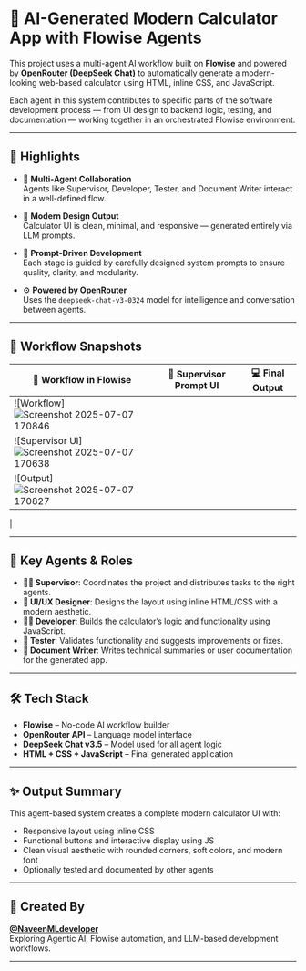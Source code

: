 # 🧮 AI-Generated Modern Calculator App with Flowise Agents

This project uses a multi-agent AI workflow built on **Flowise** and powered by **OpenRouter (DeepSeek Chat)** to automatically generate a modern-looking web-based calculator using HTML, inline CSS, and JavaScript.

Each agent in this system contributes to specific parts of the software development process — from UI design to backend logic, testing, and documentation — working together in an orchestrated Flowise environment.

---

## 🌟 Highlights

- 🔧 **Multi-Agent Collaboration**  
  Agents like Supervisor, Developer, Tester, and Document Writer interact in a well-defined flow.

- 🎨 **Modern Design Output**  
  Calculator UI is clean, minimal, and responsive — generated entirely via LLM prompts.

- 💬 **Prompt-Driven Development**  
  Each stage is guided by carefully designed system prompts to ensure quality, clarity, and modularity.

- ⚙️ **Powered by OpenRouter**  
  Uses the `deepseek-chat-v3-0324` model for intelligence and conversation between agents.

---

## 📸 Workflow Snapshots

| 🧠 Workflow in Flowise | 📐 Supervisor Prompt UI | 💻 Final Output |
|------------------------|-------------------------|------------------|
| ![Workflow]![Screenshot 2025-07-07 170846](https://github.com/user-attachments/assets/3a6b9016-c31c-4421-beb2-9d4abc3d51a4)
 | ![Supervisor UI]![Screenshot 2025-07-07 170638](https://github.com/user-attachments/assets/7918cbcd-bb58-4e0b-a728-cc59e5ee1559)
 | ![Output]![Screenshot 2025-07-07 170827](https://github.com/user-attachments/assets/b9e964b3-cf08-48a8-a65b-b581ad6fc853)
 |

---

## 🧠 Key Agents & Roles

- **👨‍💼 Supervisor**: Coordinates the project and distributes tasks to the right agents.
- **🎨 UI/UX Designer**: Designs the layout using inline HTML/CSS with a modern aesthetic.
- **👨‍💻 Developer**: Builds the calculator’s logic and functionality using JavaScript.
- **🧪 Tester**: Validates functionality and suggests improvements or fixes.
- **📄 Document Writer**: Writes technical summaries or user documentation for the generated app.

---

## 🛠️ Tech Stack

- **Flowise** – No-code AI workflow builder
- **OpenRouter API** – Language model interface
- **DeepSeek Chat v3.5** – Model used for all agent logic
- **HTML + CSS + JavaScript** – Final generated application

---

## ✨ Output Summary

This agent-based system creates a complete modern calculator UI with:
- Responsive layout using inline CSS
- Functional buttons and interactive display using JS
- Clean visual aesthetic with rounded corners, soft colors, and modern font
- Optionally tested and documented by other agents

---

## 🙌 Created By

**[@NaveenMLdeveloper](https://github.com/NaveenMLdeveloper)**  
Exploring Agentic AI, Flowise automation, and LLM-based development workflows.

---

